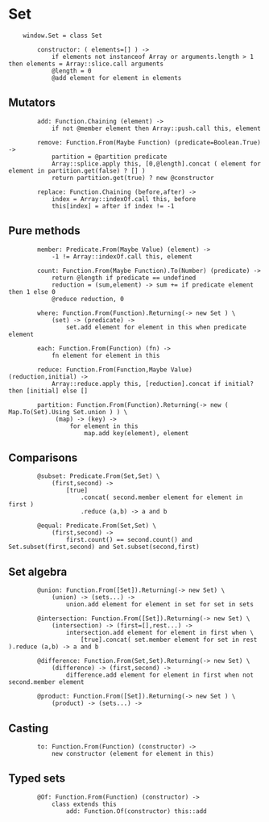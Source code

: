 # Set

		
		window.Set = class Set
			
			constructor: ( elements=[] ) ->
				if elements not instanceof Array or arguments.length > 1 then elements = Array::slice.call arguments
				@length = 0
				@add element for element in elements
		

## Mutators

			
			add: Function.Chaining (element) ->
				if not @member element then Array::push.call this, element
			
			remove: Function.From(Maybe Function) (predicate=Boolean.True) ->
				partition = @partition predicate
				Array::splice.apply this, [0,@length].concat ( element for element in partition.get(false) ? [] )
				return partition.get(true) ? new @constructor
			
			replace: Function.Chaining (before,after) ->
				index = Array::indexOf.call this, before
				this[index] = after if index != -1
		

## Pure methods

			
			member: Predicate.From(Maybe Value) (element) ->
				-1 != Array::indexOf.call this, element
			
			count: Function.From(Maybe Function).To(Number) (predicate) ->
				return @length if predicate == undefined
				reduction = (sum,element) -> sum += if predicate element then 1 else 0 
				@reduce reduction, 0
			
			where: Function.From(Function).Returning(-> new Set ) \
				(set) -> (predicate) ->
					set.add element for element in this when predicate element
			
			each: Function.From(Function) (fn) ->
				fn element for element in this
			
			reduce: Function.From(Function,Maybe Value) (reduction,initial) ->
				Array::reduce.apply this, [reduction].concat if initial? then [initial] else []
			
			partition: Function.From(Function).Returning(-> new ( Map.To(Set).Using Set.union ) ) \
				 (map) -> (key) ->
					 for element in this
						 map.add key(element), element
					 

## Comparisons

			
			@subset: Predicate.From(Set,Set) \
				(first,second) ->
					[true]
						.concat( second.member element for element in first )
						.reduce (a,b) -> a and b
			
			@equal: Predicate.From(Set,Set) \
				(first,second) ->
					first.count() == second.count() and Set.subset(first,second) and Set.subset(second,first)
		

## Set algebra

			
			@union: Function.From([Set]).Returning(-> new Set) \
				(union) -> (sets...) ->
					union.add element for element in set for set in sets
			
			@intersection: Function.From([Set]).Returning(-> new Set) \
				(intersection) -> (first=[],rest...) ->
	 				intersection.add element for element in first when \
	 					[true].concat( set.member element for set in rest ).reduce (a,b) -> a and b
			
			@difference: Function.From(Set,Set).Returning(-> new Set) \
				(difference) -> (first,second) ->
					difference.add element for element in first when not second.member element
			
			@product: Function.From([Set]).Returning(-> new Set ) \
				(product) -> (sets...) ->
				

## Casting

			
			to: Function.From(Function) (constructor) ->
				new constructor (element for element in this)
		

## Typed sets

			
			@Of: Function.From(Function) (constructor) ->
				class extends this
					add: Function.Of(constructor) this::add
					
